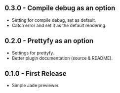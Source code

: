## 0.3.0 - Compile debug as an option
* Setting for compile debug, set as default.
* Catch error and set it as the default rendering.

## 0.2.0 - Prettyfy as an option
* Settings for prettyfy.
* Better plugin documentation (source & README).

## 0.1.0 - First Release
* Simple Jade previewer.
